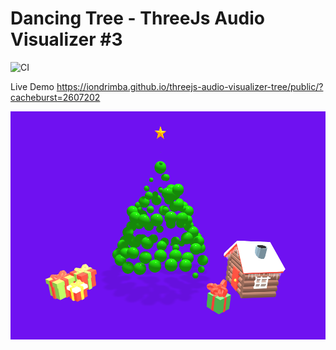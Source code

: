 # Dancing Tree - ThreeJs Audio Visualizer #3

![CI](https://github.com/iondrimba/threejs-audio-visualizer-tree/workflows/CI/badge.svg)

Live Demo https://iondrimba.github.io/threejs-audio-visualizer-tree/public/?cacheburst=2607202

![App](https://raw.githubusercontent.com/iondrimba/images/master/dancing.trhree.PNG)
